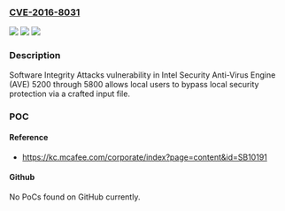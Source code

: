 ### [CVE-2016-8031](https://cve.mitre.org/cgi-bin/cvename.cgi?name=CVE-2016-8031)
![](https://img.shields.io/static/v1?label=Product&message=Anti-Virus%20Engine%20(AVE)&color=blue)
![](https://img.shields.io/static/v1?label=Version&message=5200%20through%205800%20&color=brightgreen)
![](https://img.shields.io/static/v1?label=Vulnerability&message=Software%20Integrity%20Attacks%20vulnerability&color=brightgreen)

### Description

Software Integrity Attacks vulnerability in Intel Security Anti-Virus Engine (AVE) 5200 through 5800 allows local users to bypass local security protection via a crafted input file.

### POC

#### Reference
- https://kc.mcafee.com/corporate/index?page=content&id=SB10191

#### Github
No PoCs found on GitHub currently.

